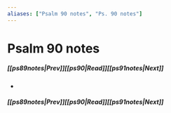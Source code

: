 ```yaml
---
aliases: ["Psalm 90 notes", "Ps. 90 notes"]
---
```

# Psalm 90 notes
##### <span class=arrow-left></span>[[ps89notes|Prev]]<span class=navigation-separator></span>[[ps90|Read]]<span class=navigation-separator></span>[[ps91notes|Next]]<span class=arrow-right></span>
- 
##### <span class=arrow-left></span>[[ps89notes|Prev]]<span class=navigation-separator></span>[[ps90|Read]]<span class=navigation-separator></span>[[ps91notes|Next]]<span class=arrow-right></span>
